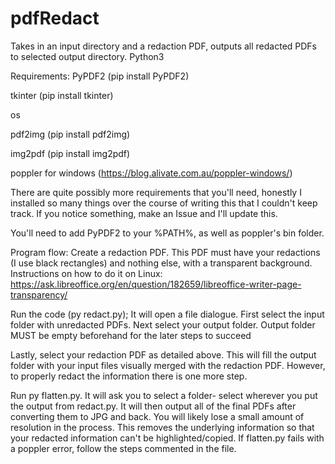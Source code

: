 # pdfRedact
Takes in an input directory and a redaction PDF, outputs all redacted PDFs to selected output directory. Python3

Requirements: 
PyPDF2  (pip install PyPDF2) 

tkinter (pip install tkinter)

os 

pdf2img (pip install pdf2img)

img2pdf (pip install img2pdf)

poppler for windows (https://blog.alivate.com.au/poppler-windows/)


There are quite possibly more requirements that you'll need, honestly I installed so many things over the course of writing this that I couldn't keep track. If you notice something, make an Issue and I'll update this.

You'll need to add PyPDF2 to your %PATH%, as well as poppler's bin folder.

Program flow: 
Create a redaction PDF. This PDF must have your redactions (I use black rectangles) and nothing else, with a transparent background. 
Instructions on how to do it on Linux: https://ask.libreoffice.org/en/question/182659/libreoffice-writer-page-transparency/

Run the code (py redact.py); It will open a file dialogue. First select the input folder with unredacted PDFs. Next select your output folder. Output folder MUST be empty beforehand for the later steps to succeed

Lastly, select your redaction PDF as detailed above. This will fill the output folder with your input files visually merged with the redaction PDF. However, to properly redact the information there is one more step.

Run py flatten.py. It will ask you to select a folder- select wherever you put the output from redact.py. It will then output all of the final PDFs after converting them to JPG and back. You will likely lose a small amount of resolution in the process. This removes the underlying information so that your redacted information can't be highlighted/copied. If flatten.py fails with a poppler error, follow the steps commented in the file.
